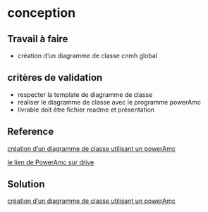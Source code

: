 # conception
## Travail à faire

- création d’un diagramme de classe cnmh global 

## critères de validation
- respecter la template de diagramme de classe
- realiser le diagramme de classe avec le programme powerAmc 
- livrable doit être fichier readme et présentation 


## Reference
[création d’un diagramme de classe utilisant un powerAmc](https://www.youtube.com/watch?v=s3aR3GPdXUA) 

[le lien de PowerAmc sur drive](https://drive.google.com/drive/folders/1Do18IciHx7k5eW7zYHPkwMWWJobaW6s2) 

## Solution
[création d’un diagramme de classe utilisant un powerAmc](https://www.youtube.com/watch?v=s3aR3GPdXUA) 


